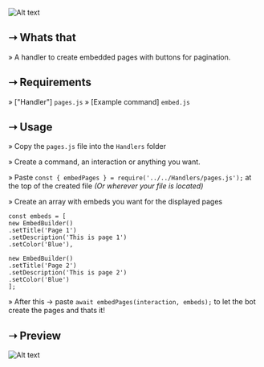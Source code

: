 ![Alt text](https://orangeferdi.at/orangecontent/uploads/2022/08/thumb.png "Thumbnail")


## ➝ Whats that
» A handler to create embedded pages with buttons for pagination. 

## ➝ Requirements
» ["Handler"] `pages.js` 
» [Example command] `embed.js`


## ➝ Usage
» Copy the `pages.js` file into the `Handlers` folder

» Create a command, an interaction or anything you want. 

» Paste `const { embedPages } = require('../../Handlers/pages.js');` at the top of the created file *(Or wherever your file is located)*

» Create an array with embeds you want for the displayed pages

```
const embeds = [ 
new EmbedBuilder()
.setTitle('Page 1')
.setDescription('This is page 1')
.setColor('Blue'), 

new EmbedBuilder()
.setTitle('Page 2')
.setDescription('This is page 2')
.setColor('Blue')
];
```

» After this -> paste  `await embedPages(interaction, embeds);` to let the bot create the pages and thats it!

## ➝ Preview
![Alt text](https://orangeferdi.at/orangecontent/uploads/2022/08/preview.png "Preview")
